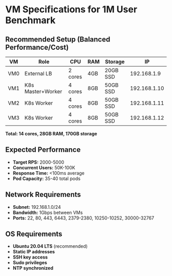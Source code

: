 # VM Specifications for 1M User Benchmark

## Recommended Setup (Balanced Performance/Cost)

| VM  | Role              | CPU     | RAM | Storage  | IP           |
| --- | ----------------- | ------- | --- | -------- | ------------ |
| VM0 | External LB       | 2 cores | 4GB | 20GB SSD | 192.168.1.9  |
| VM1 | K8s Master+Worker | 4 cores | 8GB | 50GB SSD | 192.168.1.10 |
| VM2 | K8s Worker        | 4 cores | 8GB | 50GB SSD | 192.168.1.11 |
| VM3 | K8s Worker        | 4 cores | 8GB | 50GB SSD | 192.168.1.12 |

**Total: 14 cores, 28GB RAM, 170GB storage**

## Expected Performance

- **Target RPS:** 2000-5000
- **Concurrent Users:** 50K-100K
- **Response Time:** <100ms average
- **Pod Capacity:** 35-40 total pods

## Network Requirements

- **Subnet:** 192.168.1.0/24
- **Bandwidth:** 1Gbps between VMs
- **Ports:** 22, 80, 443, 6443, 2379-2380, 10250-10252, 30000-32767

## OS Requirements

- **Ubuntu 20.04 LTS** (recommended)
- **Static IP addresses**
- **SSH key access**
- **Sudo privileges**
- **NTP synchronized**
